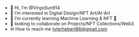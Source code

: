 - 👋 Hi, I’m @VirgoSun914
- 🎨 I’m interested in Digital Design/NFT Art/AI-Art
- 📖 I’m currently learning Machine Learning & NFT 🎨 
- 🤝 looking to collaborate on Projects/NFT Collections/Web3
- ✉ How to reach me tylerhebert86@gmail.com

<!---
VirgoSun914/VirgoSun914 is a ✨ special ✨ repository because its `README.md` (this file) appears on your GitHub profile.
You can click the Preview link to take a look at your changes.
--->









